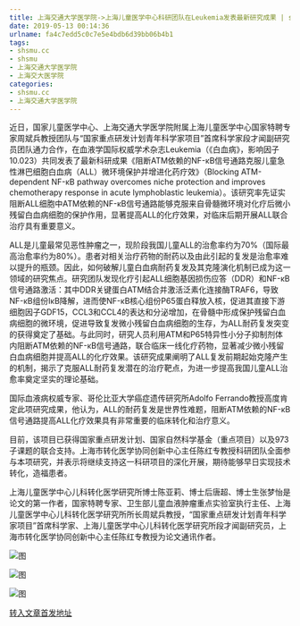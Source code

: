 ```yaml
---
title: 上海交通大学医学院->上海儿童医学中心科研团队在Leukemia发表最新研究成果 | shsmu.cc
date: 2019-05-13 00:14:36
urlname: fa4c7edd5c0c7e5e4bdb6d39bb06b4b1
tags: 
- shsmu.cc
- shsmu
- 上海交通大学医学院
- 上海交大医学院
categories:
- shsmu.cc
- 上海交通大学医学院
---
```



近日，国家儿童医学中心、上海交通大学医学院附属上海儿童医学中心国家特聘专家周斌兵教授团队与“国家重点研发计划青年科学家项目”首席科学家段才闻副研究员团队通力合作，在血液学国际权威学术杂志Leukemia（《白血病》，影响因子10.023）共同发表了最新科研成果《阻断ATM依赖的NF-κB信号通路克服儿童急性淋巴细胞白血病（ALL）微环境保护并增进化药疗效》（Blocking ATM-dependent NF-κB pathway overcomes niche protection and improves chemotherapy response in acute lymphoblastic leukemia）。该研究率先证实阻断ALL细胞中ATM依赖的NF-κB信号通路能够克服来自骨髓微环境对化疗后微小残留白血病细胞的保护作用，显著提高ALL的化疗效果，对临床后期开展ALL联合治疗具有重要意义。

ALL是儿童最常见恶性肿瘤之一，现阶段我国儿童ALL的治愈率约为70%（国际最高治愈率约为80%）。患者对相关治疗药物的耐药以及由此引起的复发是治愈率难以提升的瓶颈。因此，如何破解儿童白血病耐药复发及其克隆演化机制已成为这一领域的研究焦点。研究团队发现化疗引起ALL细胞基因损伤应答（DDR）和NF-κB信号通路激活：其中DDR关键蛋白ATM结合并激活泛素化连接酶TRAF6，导致NF-κB组份IκB降解，进而使NF-κB核心组份P65蛋白释放入核，促进其直接下游细胞因子GDF15，CCL3和CCL4的表达和分泌增加，在骨髓中形成保护残留白血病细胞的微环境，促进导致复发微小残留白血病细胞的生存，为ALL耐药复发突变的获得奠定了基础。与此同时，研究人员利用ATM和P65特异性小分子抑制剂体内阻断ATM依赖的NF-κB信号通路，联合临床一线化疗药物，显著减少微小残留白血病细胞并提高ALL的化疗效果。该研究成果阐明了ALL复发前期起始克隆产生的机制，揭示了克服ALL耐药复发潜在的治疗靶点，为进一步提高我国儿童ALL治愈率奠定坚实的理论基础。

国际血液病权威专家、哥伦比亚大学癌症遗传研究所Adolfo Ferrando教授高度肯定此项研究成果，他认为，ALL的耐药复发是世界性难题，阻断ATM依赖的NF-κB信号通路提高ALL化疗效果具有非常重要的临床转化和治疗意义。

目前，该项目已获得国家重点研发计划、国家自然科学基金（重点项目）以及973子课题的联合支持。上海市转化医学协同创新中心主任陈红专教授科研团队全面参与本项研究，并表示将继续支持这一科研项目的深化开展，期待能够早日实现技术转化，造福患者。

上海儿童医学中心儿科转化医学研究所博士陈亚莉、博士后唐超、博士生张梦怡是论文的第一作者，国家特聘专家、卫生部儿童血液肿瘤重点实验室执行主任、上海儿童医学中心儿科转化医学研究所所长周斌兵教授，“国家重点研发计划青年科学家项目”首席科学家、上海儿童医学中心儿科转化医学研究所段才闻副研究员，上海市转化医学协同创新中心主任陈红专教授为论文通讯作者。



![图](https://www.shsmu.edu.cn/__local/B/AF/FE/1312FCD99DF8398BF07F5A04F19_166D07B0_AB55D.jpg)

![图](https://www.shsmu.edu.cn/__local/E/46/46/EDA35E05AD448FFD5365697F664_58E15C44_92156.jpg)

![图](https://www.shsmu.edu.cn/__local/A/71/02/85FD82B64AAAEA1F3DA5EFE1F40_B5078B42_60228.jpg)

[转入文章首发地址](https://www.shsmu.edu.cn/news/info/1002/16216.htm)